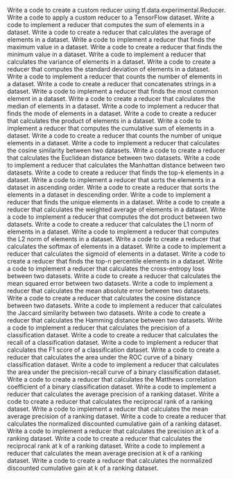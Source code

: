 Write a code to create a custom reducer using tf.data.experimental.Reducer.
Write a code to apply a custom reducer to a TensorFlow dataset.
Write a code to implement a reducer that computes the sum of elements in a dataset.
Write a code to create a reducer that calculates the average of elements in a dataset.
Write a code to implement a reducer that finds the maximum value in a dataset.
Write a code to create a reducer that finds the minimum value in a dataset.
Write a code to implement a reducer that calculates the variance of elements in a dataset.
Write a code to create a reducer that computes the standard deviation of elements in a dataset.
Write a code to implement a reducer that counts the number of elements in a dataset.
Write a code to create a reducer that concatenates strings in a dataset.
Write a code to implement a reducer that finds the most common element in a dataset.
Write a code to create a reducer that calculates the median of elements in a dataset.
Write a code to implement a reducer that finds the mode of elements in a dataset.
Write a code to create a reducer that calculates the product of elements in a dataset.
Write a code to implement a reducer that computes the cumulative sum of elements in a dataset.
Write a code to create a reducer that counts the number of unique elements in a dataset.
Write a code to implement a reducer that calculates the cosine similarity between two datasets.
Write a code to create a reducer that calculates the Euclidean distance between two datasets.
Write a code to implement a reducer that calculates the Manhattan distance between two datasets.
Write a code to create a reducer that finds the top-k elements in a dataset.
Write a code to implement a reducer that sorts the elements in a dataset in ascending order.
Write a code to create a reducer that sorts the elements in a dataset in descending order.
Write a code to implement a reducer that finds the unique elements in a dataset.
Write a code to create a reducer that calculates the weighted average of elements in a dataset.
Write a code to implement a reducer that computes the dot product between two datasets.
Write a code to create a reducer that calculates the L1 norm of elements in a dataset.
Write a code to implement a reducer that computes the L2 norm of elements in a dataset.
Write a code to create a reducer that calculates the softmax of elements in a dataset.
Write a code to implement a reducer that calculates the sigmoid of elements in a dataset.
Write a code to create a reducer that finds the top-n percentile elements in a dataset.
Write a code to implement a reducer that calculates the cross-entropy loss between two datasets.
Write a code to create a reducer that calculates the mean squared error between two datasets.
Write a code to implement a reducer that calculates the mean absolute error between two datasets.
Write a code to create a reducer that calculates the cosine distance between two datasets.
Write a code to implement a reducer that calculates the Jaccard similarity between two datasets.
Write a code to create a reducer that calculates the Hamming distance between two datasets.
Write a code to implement a reducer that calculates the precision of a classification dataset.
Write a code to create a reducer that calculates the recall of a classification dataset.
Write a code to implement a reducer that calculates the F1 score of a classification dataset.
Write a code to create a reducer that calculates the area under the ROC curve of a binary classification dataset.
Write a code to implement a reducer that calculates the area under the precision-recall curve of a binary classification dataset.
Write a code to create a reducer that calculates the Matthews correlation coefficient of a binary classification dataset.
Write a code to implement a reducer that calculates the average precision of a ranking dataset.
Write a code to create a reducer that calculates the reciprocal rank of a ranking dataset.
Write a code to implement a reducer that calculates the mean average precision of a ranking dataset.
Write a code to create a reducer that calculates the normalized discounted cumulative gain of a ranking dataset.
Write a code to implement a reducer that calculates the precision at k of a ranking dataset.
Write a code to create a reducer that calculates the reciprocal rank at k of a ranking dataset.
Write a code to implement a reducer that calculates the mean average precision at k of a ranking dataset.
Write a code to create a reducer that calculates the normalized discounted cumulative gain at k of a ranking dataset.